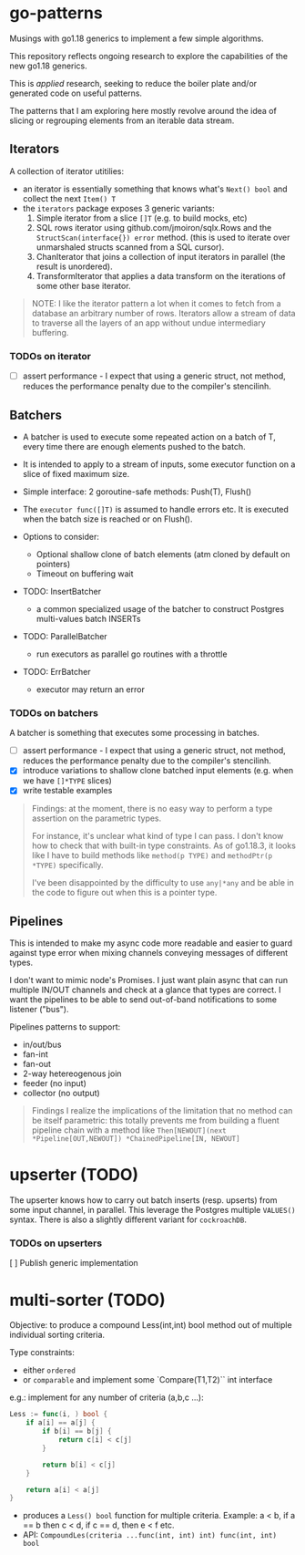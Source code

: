 # go-patterns

Musings with go1.18 generics to implement a few simple algorithms.

This repository reflects ongoing research to explore the capabilities of the new go1.18 generics.

This is _applied_ research, seeking to reduce the boiler plate and/or generated code on useful patterns.

The patterns that I am exploring here mostly revolve around the idea of slicing or regrouping elements from an iterable data stream.

## Iterators

A collection of iterator utitilies:
* an iterator is essentially something that knows what's `Next() bool` and collect the next `Item() T`
* the `iterators` package exposes 3 generic variants:
  1. Simple iterator from a slice `[]T` (e.g. to build mocks, etc)
  2. SQL rows iterator using github.com/jmoiron/sqlx.Rows and the `StructScan(interface{}) error` method.
     (this is used to iterate over unmarshaled structs scanned from a SQL cursor).
  3. ChanIterator that joins a collection of input iterators in parallel (the result is unordered).
  4. TransformIterator that applies a data transform on the iterations of some other base iterator.

> NOTE: I like the iterator pattern a lot when it comes to fetch from a database an arbitrary number of rows.
> Iterators allow a stream of data to traverse all the layers of an app without undue intermediary buffering.

### TODOs on iterator

* [ ] assert performance - I expect that using a generic struct, not method, reduces the performance penalty due to the compiler's stencilinh.

## Batchers

* A batcher is used to execute some repeated action on a batch of T, every time there are enough elements pushed to the batch.
* It is intended to apply to a stream of inputs, some executor function on a slice of fixed maximum size.
* Simple interface: 2 goroutine-safe methods: Push(T), Flush() 
* The `executor func([]T)` is assumed to handle errors etc. It is executed when the batch size is reached or on Flush().

* Options to consider:
    * Optional shallow clone of batch elements (atm cloned by default on pointers)
    * Timeout on buffering wait
* TODO: InsertBatcher
  * a common specialized usage of the batcher to construct Postgres multi-values batch INSERTs
* TODO: ParallelBatcher
  * run executors as parallel go routines with a throttle
* TODO: ErrBatcher
  * executor may return an error

### TODOs on batchers

A batcher is something that executes some processing in batches.

* [ ] assert performance - I expect that using a generic struct, not method, reduces the performance penalty due to the compiler's stencilinh.
* [x] introduce variations to shallow clone batched input elements (e.g. when we have `[]*TYPE` slices)
* [x] write testable examples

> Findings: at the moment, there is no easy way to perform a type assertion on the parametric types.
>
> For instance, it's unclear what kind of type I can pass. I don't know how to check that with built-in type constraints.
> As of go1.18.3, it looks like I have to build methods like `method(p TYPE)` and `methodPtr(p *TYPE)` specifically.
>
> I've been disappointed by the difficulty to use `any|*any` and be able in the code to figure out when this is a pointer type.


## Pipelines

This is intended to make my async code more readable and easier to guard against type error when mixing channels conveying messages of different types.

I don't want to mimic node's Promises.
I just want plain async that can run multiple IN/OUT channels and check at a glance that types are correct.
I want the pipelines to be able to send out-of-band notifications to some listener ("bus").

Pipelines patterns to support:
* in/out/bus
* fan-int
* fan-out
* 2-way hetereogenous join
* feeder (no input)
* collector (no output)

> Findings
> I realize the implications of the limitation that no method can be itself parametric:
> this totally prevents me from building a fluent pipeline chain with a method like `Then[NEWOUT](next *Pipeline[OUT,NEWOUT]) *ChainedPipeline[IN, NEWOUT]`

# upserter (TODO)

The upserter knows how to carry out batch inserts (resp. upserts) from some input channel, in parallel.
This leverage the Postgres multiple `VALUES()` syntax. There is also a slightly different variant for `cockroachDB`.

### TODOs on upserters

[ ] Publish generic implementation

# multi-sorter (TODO)

Objective: to produce a compound Less(int,int) bool method out of multiple individual sorting criteria.

Type constraints:
* either `ordered`
* or `comparable` and implement some `Compare(T1,T2)`` int interface

e.g.: implement for any number of criteria (a,b,c ...):
```go 
Less := func(i, ) bool {
    if a[i] == a[j] {
        if b[i] == b[j] {
            return c[i] < c[j]
        }

        return b[i] < c[j]
    }

    return a[i] < a[j]
}
```

* produces a `Less() bool` function for multiple criteria.
  Example: a < b, if a == b then c < d,  if c == d, then e < f etc.
* API: `CompoundLes(criteria ...func(int, int) int) func(int, int) bool`
